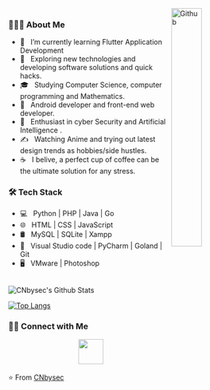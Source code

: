 <img width="35%" align="right" alt="Github" src="https://user-images.githubusercontent.com/48678280/88862734-4903af80-d201-11ea-968b-9c939d88a37c.gif" />

<h3> 👨🏻‍💻 About Me </h3>

- 🔭 &nbsp; I’m currently learning Flutter Application Development
- 🤔 &nbsp; Exploring new technologies and developing software solutions and quick hacks.
- 🎓 &nbsp; Studying Computer Science, computer programming and Mathematics.
- 💼 &nbsp; Android developer and front-end web developer.
- 🌱 &nbsp; Enthusiast in cyber Security and Artificial Intelligence .
- ✍️ &nbsp; Watching Anime and trying out latest design trends as hobbies/side hustles.
- ☕ &nbsp; I belive, a perfect cup of coffee can be the ultimate solution for any stress. 

<h3>🛠 Tech Stack</h3>

- 💻 &nbsp; Python | PHP | Java | Go  
- 🌐 &nbsp; HTML | CSS | JavaScript  
- 🛢 &nbsp; MySQL | SQLite | Xampp
- 🔧 &nbsp; Visual Studio code | PyCharm | Goland | Git
- 🖥 &nbsp; VMware | Photoshop 

<br>

<img align="center" src="https://github-readme-stats.vercel.app/api?username=CNbysec&include_all_commits=true&count_private=true&show_icons=true&line_height=20&title_color=7A7ADB&icon_color=2234AE&text_color=D3D3D3&bg_color=0,000000,130F40" alt="CNbysec's Github Stats">

</br>

[![Top Langs](https://github-readme-stats.vercel.app/api/top-langs/?username=CNbysec&layout=compact&text_color=daf7dc&bg_color=151515)](https://github.com/CNbysec/github-readme-stats)

<h3> 🤝🏻 Connect with Me </h3>

<p align="center">
&nbsp; <a href="mailto:CNbysec@foxmail.com" target="_blank" rel="noopener noreferrer"><img src="https://img.icons8.com/plasticine/100/000000/gmail.png"  width="50" /></a>
</p>

⭐️ From [CNbysec](https://github.com/CNbysec)
